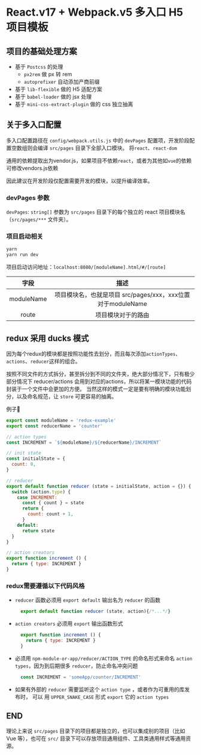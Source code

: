 # React.v17 + Webpack.v5 多入口 H5 项目模板

## 项目的基础处理方案

- 基于 `Postcss` 的处理
  - `px2rem` 做 px 转 rem
  - `autoprefixer` 自动添加产商前缀
- 基于 `lib-flexible` 做的 H5 适配方案
- 基于 `babel-loader` 做的 jsx 处理
- 基于 `mini-css-extract-plugin` 做的 css 独立抽离

## 关于多入口配置

多入口配置路径在 `config/webpack.utils.js` 中的 `devPages` 配置项，开发阶段配置空数组则会编译 `src/pages` 目录下全部入口模块。 将`react`、`react-dom`

通用的依赖提取出为vendor.js，如果项目不依赖`react`，或者为其他如`vue`的依赖可修改vendors.js依赖

因此建议在开发阶段仅配置需要开发的模块，以提升编译效率。

### devPages 参数

`devPages`: `string[]` 参数为 `src/pages` 目录下的每个独立的 react 项目模块名（`src/pages/***` 文件夹）。

### 项目启动相关

```bash
yarn
yarn run dev
```

项目启动访问地址：`localhost:8080/[moduleName].html/#/[route]`

|字段|描述|
|:---:|:---:|
|moduleName|项目模块名，也就是项目 src/pages/xxx，xxx位置对于moduleName|
|route|项目模块对于的路由|

## redux 采用 ducks 模式

因为每个redux的模块都是按照功能性去划分，而且每次添加`actionTypes`、`actions`、`reducer`这样的组合。

按照不同文件的方式拆分，甚至拆分到不同的文件夹，绝大部分情况下，只有极少部分情况下 reducer/actions 会用到对应的actions，所以将某一模块功能的代码封装于一个文件中会更加的方便。
当然这样的模式一定是要有明确的模块功能划分，以及命名规范，让 `store` 可更容易的抽离。

例子🌰

```javascript
export const moduleName = 'redux-example'
export const reducerName = 'counter'

// action types
const INCREMENT = `${moduleName}/${reducerName}/INCREMENT`

// init state
const initialState = {
  count: 0,
}

// reducer
export default function reducer (state = initialState, action = {}) {
  switch (action.type) {
    case INCREMENT:
      const { count } = state
      return {
        count: count + 1,
      }
    default:
      return state
  }
}

// action creators
export function increment () {
  return { type: INCREMENT }
}

```

### redux需要遵循以下代码风格

- `reducer` 函数必须用 `export default` 输出名为 `reducer` 的函数
  ```javascript
    export default function reducer (state, action){/*...*/}
  ```
- `action creators` 必须用 `export` 输出函数形式
  ```javascript
    export function increment () {
      return { type: INCREMENT }
    }
  ```
- 必须用 `npm-module-or-app/reducer/ACTION_TYPE` 的命名形式来命名 `action types`，因为到后期很多 `reducer`，防止命名冲突问题
  ```javascript
    const INCREMENT = 'someApp/counter/INCREMENT'
  ```

- 如果有外部的 `reducer` 需要监听这个 `action type` ，或者作为可重用的库发布时， 可以 用 `UPPER_SNAKE_CASE` 形式 `export` 它的 `action types`

## END

理论上来说 `src/pages` 目录下的项目都是独立的，也可以集成别的项目（比如 Vue 等），也可在 `src/` 目录下可以存放项目通用组件、工具类通用样式等通用资源。
